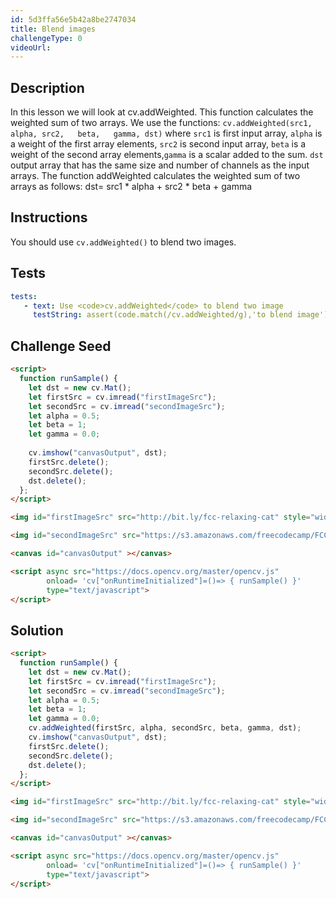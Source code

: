```yaml
---
id: 5d3ffa56e5b42a8be2747034
title: Blend images
challengeType: 0
videoUrl: 
---
```


## Description
<section id='description'>
In this lesson we will look at cv.addWeighted. This function calculates the weighted sum of two arrays.
We use the functions: <code>cv.addWeighted(src1, alpha,	src2,	beta,	gamma, dst)</code>  where <code>src1</code> is first input array, <code>alpha</code> is a weight of the first array elements, <code>src2</code> is second input array, <code>beta</code> is a weight of the second array elements,<code>gamma</code> is a scalar added to the sum. <code>dst</code> output array that has the same size and number of channels as the input arrays.
The function addWeighted calculates the weighted sum of two arrays as follows:
dst= src1 * alpha + src2 * beta + gamma

</section>

## Instructions
<section id='instructions'>
You should use <code>cv.addWeighted()</code> to blend two images.
</section>

## Tests
<section id='tests'>

```yml
tests:
   - text: Use <code>cv.addWeighted</code> to blend two image
     testString: assert(code.match(/cv.addWeighted/g),'to blend image'); 
```
 
</section>

## Challenge Seed

<section id='challengeSeed'>

<div id='html-seed'>

```html
<script>
  function runSample() {
    let dst = new cv.Mat();
    let firstSrc = cv.imread("firstImageSrc");
    let secondSrc = cv.imread("secondImageSrc");
    let alpha = 0.5;
    let beta = 1; 
    let gamma = 0.0;
  
    cv.imshow("canvasOutput", dst);
    firstSrc.delete();
    secondSrc.delete();
    dst.delete();
  };
</script>

<img id="firstImageSrc" src="http://bit.ly/fcc-relaxing-cat" style="width:200px;height:200px;"/>

<img id="secondImageSrc" src="https://s3.amazonaws.com/freecodecamp/FCCStickers-CamperBot200x200.jpg" style="width:200px;height:200px;"/>

<canvas id="canvasOutput" ></canvas>

<script async src="https://docs.opencv.org/master/opencv.js" 
        onload= 'cv["onRuntimeInitialized"]=()=> { runSample() }' 
        type="text/javascript">
</script>
```
</div>

</section>

## Solution
<section id='solution'>

```html
<script>
  function runSample() {
    let dst = new cv.Mat();
    let firstSrc = cv.imread("firstImageSrc");
    let secondSrc = cv.imread("secondImageSrc");
    let alpha = 0.5;
    let beta = 1; 
    let gamma = 0.0;
    cv.addWeighted(firstSrc, alpha, secondSrc, beta, gamma, dst);
    cv.imshow("canvasOutput", dst);
    firstSrc.delete();
    secondSrc.delete();
    dst.delete();
  };
</script>

<img id="firstImageSrc" src="http://bit.ly/fcc-relaxing-cat" style="width:200px;height:200px;"/>

<img id="secondImageSrc" src="https://s3.amazonaws.com/freecodecamp/FCCStickers-CamperBot200x200.jpg" style="width:200px;height:200px;"/>

<canvas id="canvasOutput" ></canvas>

<script async src="https://docs.opencv.org/master/opencv.js" 
        onload= 'cv["onRuntimeInitialized"]=()=> { runSample() }' 
        type="text/javascript">
</script> 
```

</section>